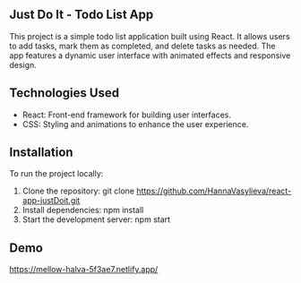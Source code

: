 ## Just Do It - Todo List App
This project is a simple todo list application built using React. It allows users to add tasks, mark them as completed, and delete tasks as needed. The app features a dynamic user interface with animated effects and responsive design.

## Technologies Used
- React: Front-end framework for building user interfaces.
- CSS: Styling and animations to enhance the user experience.

## Installation
To run the project locally:
1) Clone the repository:
git clone https://github.com/HannaVasylieva/react-app-justDoit.git
2) Install dependencies:
npm install
3) Start the development server:
npm start

## Demo

https://mellow-halva-5f3ae7.netlify.app/